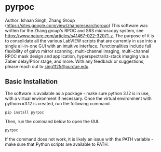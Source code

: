 # pyrpoc

Author: Ishaan Singh, Zhang Group (https://sites.google.com/view/zhangresearchgroup)
This software was written for the Zhang group's RPOC and SRS microscopy system, see https://www.nature.com/articles/s41467-022-32071-z. The purpose of it is to consolidate all the various LabVIEW scripts that are currently in use into a single all-in-one GUI with an intuitive interface. Functionalities include full flexibility of galvo mirror scanning, multi-channel imaging, multi-channel RPOC mask design and application, hyperspectral/z-stack imaging via a Zaber delay/Prior stage, and more. 
With any feedback or suggestions, please reach out to sing1125@purdue.edu.

## Basic Installation

The software is available as a package - make sure python 3.12 is in use, with a virtual environment if necessary. Once the virtual environment with python<=3.12 is created, run the following command. 

``` 
pip install pyrpoc
```

Then, run the command below to open the GUI. 

```
pyrpoc
```

If the command does not work, it is likely an issue with the PATH variable - make sure that Python scripts are available to PATH.
